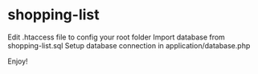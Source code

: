 shopping-list
=============

Edit .htaccess file to config your root folder
Import database from shopping-list.sql
Setup database connection in application/database.php

  Enjoy!
